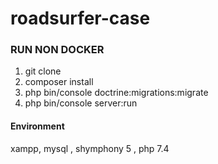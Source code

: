 # roadsurfer-case

### RUN NON DOCKER

1. git clone
2. composer install
3. php bin/console doctrine:migrations:migrate
4. php bin/console server:run

#### Environment 
xampp, mysql , shymphony 5 , php 7.4

